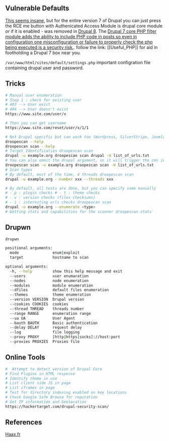 
## Vulnerable Defaults

[This seems insane](https://www.drupal.org/docs/7/core/modules/php), but for the entire version 7 of Drupal you can just press the RCE me button with Authenicated Access Module is drupal core module *or* if it is enabled - was removed in [Drupal 8](https://www.drupal.org/docs/core-modules-and-themes).  The [Drupal 7 core PHP filter module adds the ability to include PHP code in posts so even in configuration  one misconfiguration or failure to properly check the php being executed is a security risk.](https://www.drupal.org/docs/8/modules/php/overview). follow the link: [[Useful_PHP]] for aid in footholding a Drupal 7 box near you.

`/var/www/html/sites/default/settings.php` important configration file containing drupal user and password.

## Tricks


```bash
# Manual user enumeration
# Step 1 : check for existing user
# 403 --> User exist
# 404 --> User doesn't exist
https://www.site.com/user/x

# Then you can get username
https://www.site.com/reset/user/x/1/1
```


```bash
# Not Drupal specific but can work too (Wordpress, SilverStripe, Joomla, Moodle, Drupal)
droopescan --help
droopescan scan --help
# Target Identification droopescan scan 
drupal -u example.org droopescan scan drupal -U list_of_urls.txt  
# You can also ommit the drupal argument, so it will trigger the cms identification 
droopescan scan -u example.org droopescan scan -U list_of_urls.txt
# Scan types 
# By default, most of the time, 4 threads droopescan scan 
drupal -u example.org --number xxx --threads xxx

# By default, all tests are done, but you can specify some manually 
# - p : plugin checks # - t : theme checks 
# - v : version checks (files checksums) 
# - i : interesting urls checks droopescan scan 
drupal -u example.org --enumerate <type>
# Getting stats and capabilities for the scanner droopescan stats`
```

## Drupwn


```bash
drupwn

positional arguments:
  mode               enum|exploit
  target             hostname to scan

optional arguments:
  -h, --help         show this help message and exit
  --users            user enumaration
  --nodes            node enumeration
  --modules          module enumeration
  --dfiles           default files enumeration
  --themes           theme enumeration
  --version VERSION  Drupal version
  --cookies COOKIES  cookies
  --thread THREAD    threads number
  --range RANGE      enumeration range
  --ua UA            User Agent
  --bauth BAUTH      Basic authentication
  --delay DELAY      request delay
  --log              file logging
  --proxy PROXY      [http|https|socks]://host:port
  --proxies PROXIES  Proxies file

```

## Online Tools
```bash
#  Attempt to detect version of Drupal Core
# Find Plugins in HTML response
# Identify theme in use
# List client side JS in page
# List iframes in page
# Test for directory indexing enabled on key locations
# Check Google Safe Browse for reputation
# Get IP information and Geolocation
https://hackertarget.com/drupal-security-scan/
```

## References

[Haax.fr](https://cheatsheet.haax.fr/web-pentest/content-management-system-cms/drupal/)